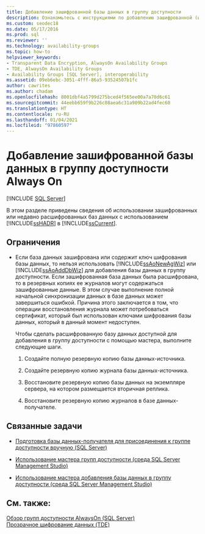 ```yaml
---
title: Добавление зашифрованной базы данных в группу доступности
description: Ознакомьтесь с инструкциями по добавлению зашифрованной (или недавно расшифрованной) базы данных в группу доступности Always On.
ms.custom: seodec18
ms.date: 05/17/2016
ms.prod: sql
ms.reviewer: ''
ms.technology: availability-groups
ms.topic: how-to
helpviewer_keywords:
- Transparent Data Encryption, AlwaysOn Availability Groups
- TDE, AlwaysOn Availability Groups
- Availability Groups [SQL Server], interoperability
ms.assetid: 09eb6ebc-3051-4fff-86a5-93524507b1fc
author: cawrites
ms.author: chadam
ms.openlocfilehash: 8001dbf4a5799d275bced4f565ee00a7a70d6c61
ms.sourcegitcommit: 44eebb659f9b226c08aea6c31a909b22ad4fec60
ms.translationtype: HT
ms.contentlocale: ru-RU
ms.lasthandoff: 01/04/2021
ms.locfileid: "97860597"
---
```

# <a name="add-an-encrypted-database-to-an-always-on-availability-group"></a>Добавление зашифрованной базы данных в группу доступности Always On
[!INCLUDE [SQL Server](../../../includes/applies-to-version/sqlserver.md)]

  В этом разделе приведены сведения об использовании зашифрованных или недавно расшифрованных баз данных с использованием [!INCLUDE[ssHADR](../../../includes/sshadr-md.md)] в [!INCLUDE[ssCurrent](../../../includes/sscurrent-md.md)].  
  
 
##  <a name="limitations-and-restrictions"></a><a name="Restrictions"></a> Ограничения  
  
-   Если база данных зашифрована или содержит ключ шифрования базы данных, то нельзя использовать [!INCLUDE[ssAoNewAgWiz](../../../includes/ssaonewagwiz-md.md)] или [!INCLUDE[ssAoAddDbWiz](../../../includes/ssaoadddbwiz-md.md)] для добавления базы данных в группу доступности. Если зашифрованная база данных была расшифрована, то в резервных копиях ее журналов могут содержаться зашифрованные данные. В этом случае выполнение полной начальной синхронизации данных в базе данных может завершиться ошибкой. Причина этого заключается в том, что операции восстановления журнала может потребоваться сертификат, который был использован ключами шифрования базы данных, который в данный момент недоступен.  
  
     Чтобы сделать расшифрованную базу данных доступной для добавления в группу доступности с помощью мастера, выполните следующие шаги.  
  
    1.  Создайте полную резервную копию базы данных-источника. 
  
    2.  Создайте резервную копию журнала базы данных-источника.  
  
    3.  Восстановите резервную копию базы данных на экземпляре сервера, на котором размещается вторичная реплика.  
    
    4.  Восстановите резервную копию журналов в базе данных-получателе.  
  
##  <a name="related-tasks"></a><a name="RelatedTasks"></a> Связанные задачи  
  
-   [Подготовка базы данных-получателя для присоединения к группе доступности вручную (SQL Server)](../../../database-engine/availability-groups/windows/manually-prepare-a-secondary-database-for-an-availability-group-sql-server.md)  
  
-   [Использование мастера групп доступности (среда SQL Server Management Studio)](../../../database-engine/availability-groups/windows/use-the-availability-group-wizard-sql-server-management-studio.md)  
  
-   [Использование мастера добавления базы данных в группу доступности (среда SQL Server Management Studio)](../../../database-engine/availability-groups/windows/availability-group-add-database-to-group-wizard.md)  
  
## <a name="see-also"></a>См. также:  
 [Обзор групп доступности AlwaysOn (SQL Server)](../../../database-engine/availability-groups/windows/overview-of-always-on-availability-groups-sql-server.md)   
 [Прозрачное шифрование данных (TDE)](../../../relational-databases/security/encryption/transparent-data-encryption.md)  
  
  
